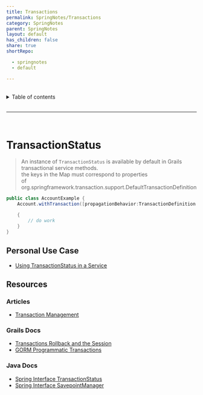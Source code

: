```yaml
---
title: Transactions
permalink: SpringNotes/Transactions
category: SpringNotes
parent: SpringNotes
layout: default
has_children: false
share: true
shortRepo:

  - springnotes
  - default

---
```



<br/>    

<details markdown="block">    
<summary>    
Table of contents    
</summary>    
{: .text-delta }    
1. TOC    
{:toc}    
</details>    

<br/>    

***    

<br/>    

# TransactionStatus

> An instance of ```TransactionStatus``` is available by default in Grails transactional service methods.    
> the keys in the Map must correspond to properties    
> of org.springframework.transaction.support.DefaultTransactionDefinition

```java  
public class AccountExample {
    Account.withTransaction([propagationBehavior:TransactionDefinition.PROPAGATION_REQUIRES_NEW,isolationLevel:TransactionDefinition.ISOLATION_REPEATABLE_READ])

    {
        // do work  
    }
}
```  

## Personal Use Case

- [Using TransactionStatus in a Service](https://gist.github.com/14paxton/a212d86552b05b95ef91ee444197fd4e)

## Resources

### Articles

- [Transaction Management](https://docs.spring.io/spring-framework/docs/current/reference/html/data-access.html#transaction)

### Grails Docs

- [Transactions Rollback and the Session](https://docs.grails.org/latest/guide/services.html#transactionsRollbackAndTheSession)
- [GORM Programmatic Transactions](http://gorm.grails.org/6.0.x/hibernate/manual/index.html#programmaticTransactions)

### Java Docs

- [Spring Interface TransactionStatus](https://docs.spring.io/spring-framework/docs/current/javadoc-api/org/springframework/transaction/TransactionStatus.html)
- [Spring Interface SavepointManager](https://docs.spring.io/spring-framework/docs/current/javadoc-api/org/springframework/transaction/SavepointManager.html)
